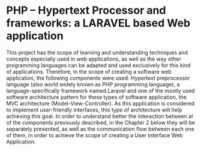 # PHP – Hypertext Processor and frameworks: a LARAVEL based Web application


This project has the scope of learning and understanding techniques and concepts especially used in web applications, as well as the way other programming languages can be adapted and used exclusively for this kind of applications. 
Therefore, in the scope of creating a software web application, the following components were used: Hypertext preprocessor language (also world widely known as PHP programming language), a language-specifically framework named Laravel and one of the mostly used software architecture pattern for these types of software application, the MVC architecture (Model-View-Controller). As this application is considered to implement user-friendly interfaces, this type of architecture will help achieving this goal.
In order to understand better the interaction between al of the components previously described, in the Chapter 2 below they will be separately presented, as well as the communication flow between each one of them, in order to achieve the scope of creating a User Interface Web Application.



